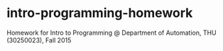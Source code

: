 # intro-programming-homework
Homework for Intro to Programming @ Department of Automation, THU (30250023), Fall 2015

